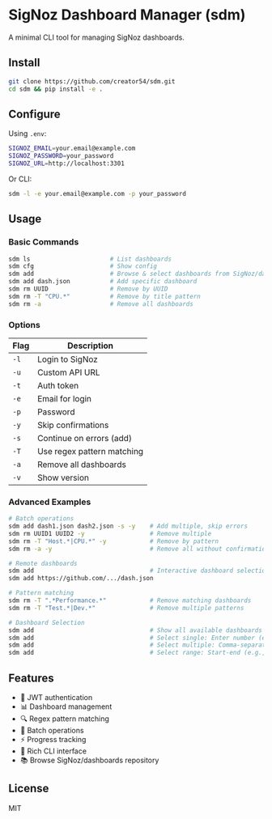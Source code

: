 # SigNoz Dashboard Manager (sdm)

A minimal CLI tool for managing SigNoz dashboards.

## Install

```bash
git clone https://github.com/creator54/sdm.git
cd sdm && pip install -e .
```

## Configure

Using `.env`:
```bash
SIGNOZ_EMAIL=your.email@example.com
SIGNOZ_PASSWORD=your_password
SIGNOZ_URL=http://localhost:3301
```

Or CLI:
```bash
sdm -l -e your.email@example.com -p your_password
```

## Usage

### Basic Commands
```bash
sdm ls                      # List dashboards
sdm cfg                     # Show config
sdm add                     # Browse & select dashboards from SigNoz/dashboards
sdm add dash.json           # Add specific dashboard
sdm rm UUID                 # Remove by UUID
sdm rm -T "CPU.*"           # Remove by title pattern
sdm rm -a                   # Remove all dashboards
```

### Options
| Flag | Description |
|------|-------------|
| `-l` | Login to SigNoz |
| `-u` | Custom API URL |
| `-t` | Auth token |
| `-e` | Email for login |
| `-p` | Password |
| `-y` | Skip confirmations |
| `-s` | Continue on errors (add) |
| `-T` | Use regex pattern matching |
| `-a` | Remove all dashboards |
| `-v` | Show version |

### Advanced Examples
```bash
# Batch operations
sdm add dash1.json dash2.json -s -y    # Add multiple, skip errors
sdm rm UUID1 UUID2 -y                  # Remove multiple
sdm rm -T "Host.*|CPU.*" -y            # Remove by pattern
sdm rm -a -y                           # Remove all without confirmation

# Remote dashboards
sdm add                                # Interactive dashboard selection
sdm add https://github.com/.../dash.json

# Pattern matching
sdm rm -T ".*Performance.*"            # Remove matching dashboards
sdm rm -T "Test.*|Dev.*"               # Remove multiple patterns

# Dashboard Selection
sdm add                                # Show all available dashboards
sdm add                                # Select single: Enter number (e.g., '1')
sdm add                                # Select multiple: Comma-separated (e.g., '1,3,5')
sdm add                                # Select range: Start-end (e.g., '1-3')
```

## Features

- 🔐 JWT authentication
- 📊 Dashboard management
- 🔍 Regex pattern matching
- 🚀 Batch operations
- ⚡ Progress tracking
- 🎨 Rich CLI interface
- 📚 Browse SigNoz/dashboards repository

## License

MIT 